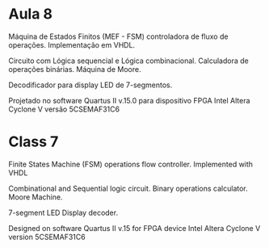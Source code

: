 # Aula 8

Máquina de Estados Finitos (MEF - FSM) controladora de fluxo de operações. Implementação em VHDL.

Circuito com Lógica sequencial e Lógica combinacional. Calculadora de operações binárias. Máquina de Moore.

Decodificador para display LED de 7-segmentos.

Projetado no software Quartus II v.15.0 para dispositivo FPGA Intel Altera Cyclone V versão 5CSEMAF31C6

# Class 7

Finite States Machine (FSM) operations flow controller. Implemented with VHDL

Combinational and Sequential logic circuit. Binary operations calculator. Moore Machine.

7-segment LED Display decoder.

Designed on software Quartus II v.15 for FPGA device Intel Altera Cyclone V version 5CSEMAF31C6
